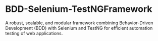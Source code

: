 # BDD-Selenium-TestNGFramework
A robust, scalable, and modular framework combining Behavior-Driven Development (BDD) with Selenium and TestNG for efficient automation testing of web applications.

